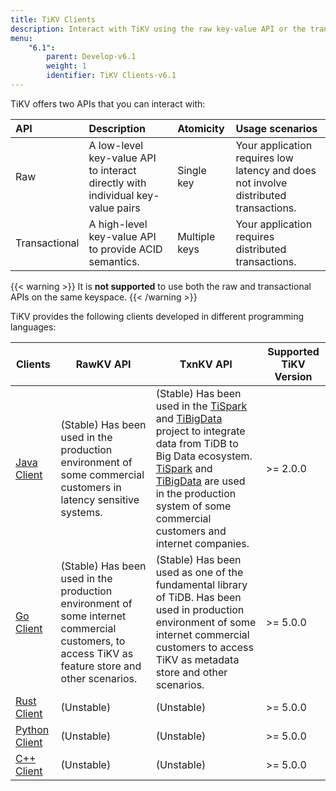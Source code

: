 ```yaml
---
title: TiKV Clients
description: Interact with TiKV using the raw key-value API or the transactional key-value API.
menu:
    "6.1":
        parent: Develop-v6.1
        weight: 1
        identifier: TiKV Clients-v6.1
---
```


TiKV offers two APIs that you can interact with:

| API           | Description                                                                    | Atomicity     | Usage scenarios                                                                      |
|:------------- |:------------------------------------------------------------------------------ |:------------- |:------------------------------------------------------------------------------------ |
| Raw           | A low-level key-value API to interact directly with individual key-value pairs | Single key    | Your application requires low latency and does not involve distributed transactions. |
| Transactional | A high-level key-value API to provide ACID semantics.                          | Multiple keys | Your application requires distributed transactions.                                  |

{{< warning >}}
It is **not supported** to use both the raw and transactional APIs on the same keyspace.
{{< /warning >}}

TiKV provides the following clients developed in different programming languages:

| Clients                    | RawKV API         | TxnKV API         | Supported TiKV Version |
| -------------------------- | ----------------- | ----------------- | ---------------------- |
| [Java Client](../java)     | (Stable) Has been used in the production environment of some commercial customers in latency sensitive systems. | (Stable) Has been used in the [TiSpark] and [TiBigData] project to integrate data from TiDB to Big Data ecosystem. [TiSpark] and [TiBigData] are used in the production system of some commercial customers and internet companies. | >= 2.0.0               |
| [Go Client](../go)         | (Stable) Has been used in the production environment of some internet commercial customers, to access TiKV as feature store and other scenarios. | (Stable) Has been used as one of the fundamental library of TiDB. Has been used in production environment of some internet commercial customers to access TiKV as metadata store and other scenarios. | >= 5.0.0               |
| [Rust Client](../rust)     | (Unstable)        | (Unstable)        | >= 5.0.0               |
| [Python Client](../python) | (Unstable)        | (Unstable)        | >= 5.0.0               |
| [C++ Client](../cpp)       | (Unstable)        | (Unstable)        | >= 5.0.0               |

[TiSpark]: https://github.com/pingcap/tispark
[TiBigData]: https://github.com/tidb-incubator/TiBigData
